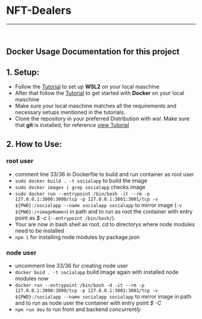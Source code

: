 # NFT-Dealers
<hr><br>

## **Docker Usage Documentation for this project**
## 1. Setup:

* Follow the [Tutorial](https://learn.microsoft.com/en-us/windows/wsl/setup/environment) to set up **WSL2** on your local maschine
* After that follow the [Tutorial](https://learn.microsoft.com/en-us/windows/wsl/tutorials/wsl-containers) to get started with **Docker** on your local maschine 
* Make sure your local maschine matches all the requirements and necessary setups mentioned in the tutorials.
* Clone the repository in your preferred Distribution with *wsl*. Make sure that **git** is installed, for reference [view Tutorial](https://learn.microsoft.com/en-us/windows/wsl/tutorials/wsl-git)

## 2. How to Use:

### root user
* comment line 33/36 in Dockerfile to build and run container as root user
* `sudo docker build . -t socialapp` to build the image 
* `sudo docker images | grep socialapp` checks image
* `sudo docker run --entrypoint /bin/bash -it --rm -p 127.0.0.1:3000:3000/tcp -p 127.0.0.1:3001:3001/tcp -v ${PWD}:/socialapp --name socialapp socialapp` to mirror image (`-v ${PWD}:/<imageName>`) in path and to run as root the container with entry point as *$ -c* (`--entrypoint /bin/bash/`).
* Your are now in bash shell as root. *cd* to directorys where node modules need to be installed
* `npm i` for installing node modules by package.json


### node user
* uncomment line 33/36 for creating node user 
* `docker buid . -t socialapp` build image again with installed node modules now
* `docker run --entrypoint /bin/bash -d -it --rm -p 127.0.0.1:3000:3000/tcp -p 127.0.0.1:3001:3001/tcp -v ${PWD}:/socialapp --name socialapp socialapp` to mirror image in path and to run as node user the container with entry point *$ -C*
* `npm run dev` to run front and backend *concurrently* 

